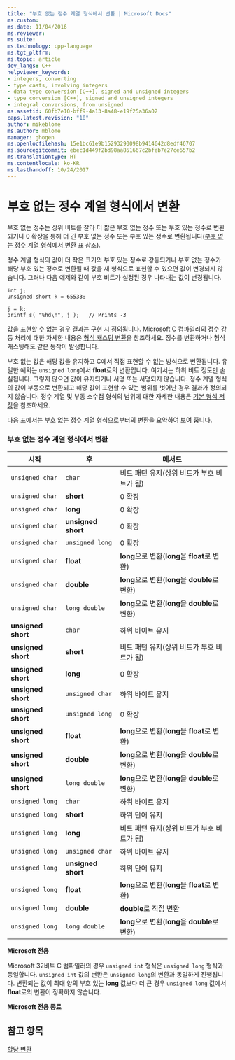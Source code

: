 ```yaml
---
title: "부호 없는 정수 계열 형식에서 변환 | Microsoft Docs"
ms.custom: 
ms.date: 11/04/2016
ms.reviewer: 
ms.suite: 
ms.technology: cpp-language
ms.tgt_pltfrm: 
ms.topic: article
dev_langs: C++
helpviewer_keywords:
- integers, converting
- type casts, involving integers
- data type conversion [C++], signed and unsigned integers
- type conversion [C++], signed and unsigned integers
- integral conversions, from unsigned
ms.assetid: 60fb7e10-bff9-4a13-8a48-e19f25a36a02
caps.latest.revision: "10"
author: mikeblome
ms.author: mblome
manager: ghogen
ms.openlocfilehash: 15e1bc61e9b15293290098b9414642d8edf46707
ms.sourcegitcommit: ebec1d449f2bd98aa851667c2bfeb7e27ce657b2
ms.translationtype: HT
ms.contentlocale: ko-KR
ms.lasthandoff: 10/24/2017
---
```

# <a name="conversions-from-unsigned-integral-types"></a>부호 없는 정수 계열 형식에서 변환
부호 없는 정수는 상위 비트를 잘라 더 짧은 부호 없는 정수 또는 부호 있는 정수로 변환되거나 0 확장을 통해 더 긴 부호 없는 정수 또는 부호 있는 정수로 변환됩니다([부호 없는 정수 계열 형식에서 변환](#_clang_table_4..3) 표 참조).  
  
 정수 계열 형식의 값이 더 작은 크기의 부호 있는 정수로 강등되거나 부호 없는 정수가 해당 부호 있는 정수로 변환될 때 값을 새 형식으로 표현할 수 있으면 값이 변경되지 않습니다. 그러나 다음 예제와 같이 부호 비트가 설정된 경우 나타내는 값이 변경됩니다.  
  
```  
int j;  
unsigned short k = 65533;  
  
j = k;  
printf_s( "%hd\n", j );   // Prints -3  
```  
  
 값을 표현할 수 없는 경우 결과는 구현 시 정의됩니다. Microsoft C 컴파일러의 정수 강등 처리에 대한 자세한 내용은 [형식 캐스팅 변환](../c-language/type-cast-conversions.md)을 참조하세요. 정수를 변환하거나 형식 캐스팅해도 같은 동작이 발생합니다.  
  
 부호 없는 값은 해당 값을 유지하고 C에서 직접 표현할 수 없는 방식으로 변환됩니다. 유일한 예외는 `unsigned long`에서 **float**로의 변환입니다. 여기서는 하위 비트 정도만 손실됩니다. 그렇지 않으면 값이 유지되거나 서명 또는 서명되지 않습니다. 정수 계열 형식의 값이 부동으로 변환되고 해당 값이 표현할 수 있는 범위를 벗어난 경우 결과가 정의되지 않습니다. 정수 계열 및 부동 소수점 형식의 범위에 대한 자세한 내용은 [기본 형식 저장](../c-language/storage-of-basic-types.md)을 참조하세요.  
  
 다음 표에서는 부호 없는 정수 계열 형식으로부터의 변환을 요약하여 보여 줍니다.  
  
### <a name="conversions-from-unsigned-integral-types"></a>부호 없는 정수 계열 형식에서 변환  
  
|시작|후|메서드|  
|----------|--------|------------|  
|`unsigned char`|`char`|비트 패턴 유지(상위 비트가 부호 비트가 됨)|  
|`unsigned char`|**short**|0 확장|  
|`unsigned char`|**long**|0 확장|  
|`unsigned char`|**unsigned short**|0 확장|  
|`unsigned char`|`unsigned long`|0 확장|  
|`unsigned char`|**float**|**long**으로 변환(**long**을 **float**로 변환)|  
|`unsigned char`|**double**|**long**으로 변환(**long**을 **double**로 변환)|  
|`unsigned char`|`long double`|**long**으로 변환(**long**을 **double**로 변환)|  
|**unsigned short**|`char`|하위 바이트 유지|  
|**unsigned short**|**short**|비트 패턴 유지(상위 비트가 부호 비트가 됨)|  
|**unsigned short**|**long**|0 확장|  
|**unsigned short**|`unsigned char`|하위 바이트 유지|  
|**unsigned short**|`unsigned long`|0 확장|  
|**unsigned short**|**float**|**long**으로 변환(**long**을 **float**로 변환)|  
|**unsigned short**|**double**|**long**으로 변환(**long**을 **double**로 변환)|  
|**unsigned short**|`long double`|**long**으로 변환(**long**을 **double**로 변환)|  
|`unsigned long`|`char`|하위 바이트 유지|  
|`unsigned long`|**short**|하위 단어 유지|  
|`unsigned long`|**long**|비트 패턴 유지(상위 비트가 부호 비트가 됨)|  
|`unsigned long`|`unsigned char`|하위 바이트 유지|  
|`unsigned long`|**unsigned short**|하위 단어 유지|  
|`unsigned long`|**float**|**long**으로 변환(**long**을 **float**로 변환)|  
|`unsigned long`|**double**|**double**로 직접 변환|  
|`unsigned long`|`long double`|**long**으로 변환(**long**을 **double**로 변환)|  
  
 **Microsoft 전용**  
  
 Microsoft 32비트 C 컴파일러의 경우 `unsigned int` 형식은 `unsigned long` 형식과 동일합니다. `unsigned int` 값의 변환은 `unsigned long`의 변환과 동일하게 진행됩니다. 변환되는 값이 최대 양의 부호 있는 **long** 값보다 더 큰 경우 `unsigned long` 값에서 **float**로의 변환이 정확하지 않습니다.  
  
 **Microsoft 전용 종료**  
  
## <a name="see-also"></a>참고 항목  
 [할당 변환](../c-language/assignment-conversions.md)